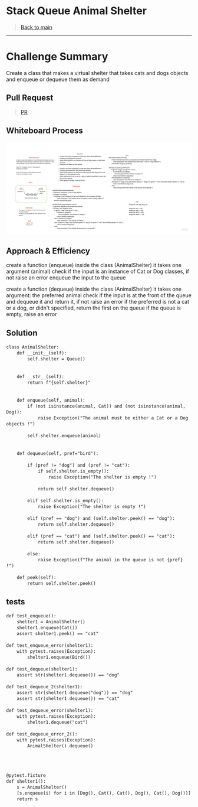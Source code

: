 # Stack Queue Animal Shelter

> [Back to main](../../README.md)

---

# Challenge Summary

Create a class that makes a virtual shelter that takes cats and dogs objects and enqueue or dequeue them as demand

## Pull Request

> [PR](https://github.com/Mustfa1999/data-structures-and-algorithms/pull/11)

## Whiteboard Process

![img](./Problem%20Solving%20Whiteboard%20Template.jpg)

## Approach & Efficiency

create a function (enqueue) inside the class (AnimalShelter)
it takes one argument (animal)
check if the input is an instance of Cat or Dog classes, if not raise an error
enqueue the input to the queue

create a function (dequeue) inside the class (AnimalShelter)
it takes one argument: the preferred animal 
check if the input is at the front of the queue and dequeue it and return it, if not raise an error
if the preferred is not a cat or a dog, or didn't specified, return the first on the queue
if the queue is empty, raise an error 

## Solution

```
class AnimalShelter:
    def __init__(self):
        self.shelter = Queue()

    
    def __str__(self):
        return f"{self.shelter}"


    def enqueue(self, animal):
        if (not isinstance(animal, Cat)) and (not isinstance(animal, Dog)):
            raise Exception("The animal must be either a Cat or a Dog objects !")

        self.shelter.enqueue(animal)


    def dequeue(self, pref="bird"):

        if (pref != "dog") and (pref != "cat"):
            if self.shelter.is_empty():
                raise Exception("The shelter is empty !")
            
            return self.shelter.dequeue()

        elif self.shelter.is_empty():
            raise Exception("The shelter is empty !")

        elif (pref == "dog") and (self.shelter.peek() == "dog"):
            return self.shelter.dequeue()
        
        elif (pref == "cat") and (self.shelter.peek() == "cat"):
            return self.shelter.dequeue()
        
        else:
            raise Exception(f"The animal in the queue is not {pref} !")

    def peek(self):
        return self.shelter.peek()
```

## tests

```
def test_enqueue():
    shelter1 = AnimalShelter()
    shelter1.enqueue(Cat())
    assert shelter1.peek() == "cat"

def test_enqueue_error(shelter1):
    with pytest.raises(Exception): 
        shelter1.enqueue(Bird())

def test_dequeue(shelter1):
    assert str(shelter1.dequeue()) == "dog"

def test_dequeue_2(shelter1):
    assert str(shelter1.dequeue("dog")) == "dog"
    assert str(shelter1.dequeue()) == "cat"

def test_dequeue_error(shelter1):
    with pytest.raises(Exception): 
        shelter1.dequeue("cat")

def test_dequeue_error_2():
    with pytest.raises(Exception): 
        AnimalShelter().dequeue()
        



@pytest.fixture
def shelter1():
    s = AnimalShelter()
    [s.enqueue(i) for i in [Dog(), Cat(), Cat(), Dog(), Cat(), Dog()]]
    return s
```

